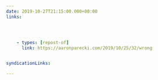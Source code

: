```yaml
---
date: 2019-10-27T21:15:00.000+00:00
links:




    - types: [repost-of]
      link: https://aaronparecki.com/2019/10/25/32/wrong


syndicationLinks:

---
```


